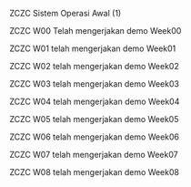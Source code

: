 ZCZC Sistem Operasi Awal (1)

ZCZC W00 Telah mengerjakan demo Week00

ZCZC W01 telah mengerjakan demo Week01

ZCZC W02 telah mengerjakan demo Week02

ZCZC W03 telah mengerjakan demo Week03

ZCZC W04 telah mengerjakan demo Week04

ZCZC W05 telah mengerjakan demo Week05

ZCZC W06 telah mengerjakan demo Week06

ZCZC W07 telah mengerjakan demo Week07

ZCZC W08 telah mengerjakan demo Week08
